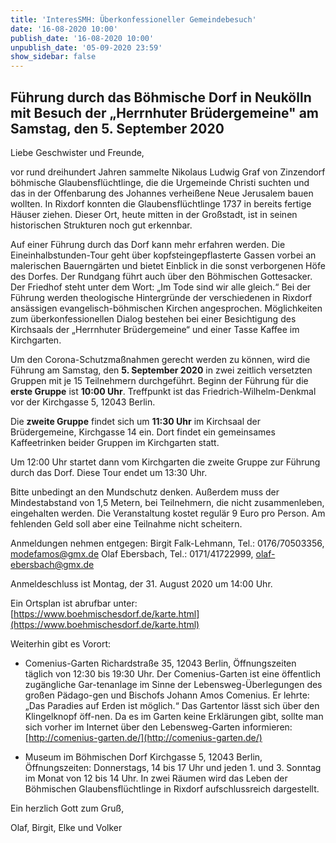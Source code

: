 ```yaml
---
title: 'InteresSMH: Überkonfessioneller Gemeindebesuch'
date: '16-08-2020 10:00'
publish_date: '16-08-2020 10:00'
unpublish_date: '05-09-2020 23:59'
show_sidebar: false
---
```


## Führung durch das Böhmische Dorf in Neukölln mit Besuch der „Herrnhuter Brüdergemeine" am Samstag, den 5. September 2020

Liebe Geschwister und Freunde,

vor rund dreihundert Jahren sammelte Nikolaus Ludwig Graf von Zinzendorf böhmische Glaubensflüchtlinge, die die Urgemeinde Christi suchten und das in der Offenbarung des Johannes verheißene Neue Jerusalem bauen wollten. In Rixdorf konnten die Glaubensflüchtlinge 1737 in bereits fertige Häuser ziehen. Dieser Ort, heute mitten in der Großstadt, ist in seinen historischen Strukturen noch gut erkennbar.

Auf einer Führung durch das Dorf kann mehr erfahren werden. Die Eineinhalbstunden-Tour geht über kopfsteingepflasterte Gassen vorbei an malerischen Bauerngärten und bietet Einblick in die sonst verborgenen Höfe des Dorfes. Der Rundgang führt auch über den Böhmischen Gottesacker. Der Friedhof steht unter dem Wort: „Im Tode sind wir alle gleich.“ Bei der Führung werden theologische Hintergründe der verschiedenen in Rixdorf ansässigen evangelisch-böhmischen Kirchen angesprochen. Möglichkeiten zum überkonfessionellen Dialog bestehen bei einer Besichtigung des Kirchsaals der „Herrnhuter Brüdergemeine“ und einer Tasse Kaffee im Kirchgarten. 

Um den Corona-Schutzmaßnahmen gerecht werden zu können, wird die Führung am Samstag, den **5. September 2020** in zwei zeitlich versetzten Gruppen mit je 15 Teilnehmern durchgeführt. Beginn der Führung für die **erste Gruppe** ist **10:00 Uhr**. Treffpunkt ist das Friedrich-Wilhelm-Denkmal vor der Kirchgasse 5, 12043 Berlin. 

Die **zweite Gruppe** findet sich um **11:30 Uhr** im Kirchsaal der Brüdergemeine, Kirchgasse 14 ein. Dort findet ein gemeinsames Kaffeetrinken beider Gruppen im Kirchgarten statt. 

Um 12:00 Uhr startet dann vom Kirchgarten die zweite Gruppe zur Führung durch das Dorf. Diese Tour endet um 13:30 Uhr.

Bitte unbedingt an den Mundschutz denken. Außerdem muss der Mindestabstand von 1,5 Metern, bei Teilnehmern, die nicht zusammenleben, eingehalten werden. Die Veranstaltung kostet regulär 9 Euro pro Person. Am fehlenden Geld soll aber eine Teilnahme nicht scheitern. 

Anmeldungen nehmen entgegen:
Birgit Falk-Lehmann, Tel.: 0176/70503356, modefamos@gmx.de
Olaf Ebersbach, Tel.: 0171/41722999, olaf-ebersbach@gmx.de

Anmeldeschluss ist Montag, der 31. August 2020 um 14:00 Uhr. 

Ein Ortsplan ist abrufbar unter: [https://www.boehmischesdorf.de/karte.html](https://www.boehmischesdorf.de/karte.html)

Weiterhin gibt es Vorort: 

* Comenius-Garten 
Richardstraße 35, 12043 Berlin, Öffnungszeiten täglich von 12:30 bis 19:30 Uhr. Der Comenius-Garten ist eine öffentlich zugängliche Gar-tenanlage im Sinne der Lebensweg-Überlegungen des großen Pädago-gen und Bischofs Johann Amos Comenius. Er lehrte: „Das Paradies auf Erden ist möglich.“ Das Gartentor lässt sich über den Klingelknopf öff-nen. Da es im Garten keine Erklärungen gibt, sollte man sich vorher im Internet über den Lebensweg-Garten informieren: [http://comenius-garten.de/](http://comenius-garten.de/)

* Museum im Böhmischen Dorf
Kirchgasse 5, 12043 Berlin, Öffnungszeiten: Donnerstags, 14 bis 17 Uhr und jeden 1. und 3. Sonntag im Monat von 12 bis 14 Uhr. In zwei Räumen wird das Leben der Böhmischen Glaubensflüchtlinge in Rixdorf aufschlussreich dargestellt.


Ein herzlich Gott zum Gruß,

Olaf, Birgit, Elke und Volker


